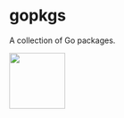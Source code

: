 # gopkgs

A collection of Go packages.

<img src="https://juststickers.in/wp-content/uploads/2016/07/go-programming-language.png" width="100px" />
